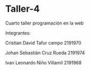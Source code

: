 # Taller-4
<p> Cuarto taller programación en la web <p>
<p> Integrantes:<p>

<p> Cristian David Tafur campo 2191970 <p>
<p> Johan Sebastián Cruz Rueda 2191974 <p>
<p> Ivan Leonardo Niño Villamil 2191968 <p>
